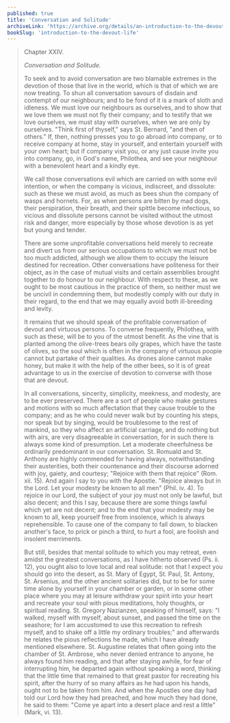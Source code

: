 ```yaml
---
published: true
title: 'Conversation and Solitude'
archiveLink: 'https://archive.org/details/an-introduction-to-the-devout-life/page/168?view=theater'
bookSlug: 'introduction-to-the-devout-life'
---
```


> Chapter XXIV.
>
> *Conversation and Solitude.*
>
> To seek and to avoid conversation are two blamable extremes in the devotion of those that live in the world, which is that of which we are now treating. To shun all conversation savours of disdain and contempt of our neighbours; and to be fond of it is a mark of sloth and idleness. We must love our neighbours as ourselves, and to show that we love them we must not fly their company; and to testify that we love ourselves, we must stay with ourselves, when we are only by ourselves. "Think first of thyself," says St. Bernard, "and then of others." If, then, nothing presses you to go abroad into company, or to receive company at home, stay in yourself, and entertain yourself with your own heart; but if company visit you, or any just cause invite you into company, go, in God's name, Philothea, and see your neighbour with a benevolent heart and a kindly eye.
>
> We call those conversations evil which are carried on with some evil intention, or when the company is vicious, indiscreet, and dissolute: such as these we must avoid, as much as bees shun the company of wasps and hornets. For, as when persons are bitten by mad dogs, their perspiration, their breath, and their spittle become infectious, so vicious and dissolute persons cannot be visited without the utmost risk and danger, more especially by those whose devotion is as yet but young and tender.
>
> There are some unprofitable conversations held merely to recreate and divert us from our serious occupations to which we must not be too much addicted, although we allow them to occupy the leisure destined for recreation. Other conversations have politeness for their object, as in the case of mutual visits and certain assemblies brought together to do honour to our neighbour. With respect to these, as we ought to be most cautious in the practice of them, so neither must we be uncivil in condemning them, but modestly comply with our duty in their regard, to the end that we may equally avoid both ill-breeding and levity.
>
> It remains that we should speak of the profitable conversation of devout and virtuous persons. To converse frequently, Philothea, with such as these, will be to you of the utmost benefit. As the vine that is planted among the olive-trees bears oily grapes, which have the taste of olives, so the soul which is often in the company of virtuous poopie cannot but partake of their qualities. As drones alone cannot make honey, but make it with the help of the other bees, so it is of great advantage to us in the exercise of devotion to converse with those that are devout.
>
> In all conversations, sincerity, simplicity, meekness, and modesty, are to be ever preserved. There are a sort of people who make gestures and motions with so much affectation that they cause trouble to the company; and as he who could never walk but by counting his steps, nor speak but by singing, would be troublesome to the rest of mankind, so they who affect an artificial carriage, and do nothing but with airs, are very disagreeable in conversation, for in such there is always some kind of presumption. Let a moderate cheerfulness be ordinarily predominant in our conversation. St. Romuald and St. Anthony are highly commended for having always, notwithstanding their austerities, both their countenance and their discourse adorned with joy, gaiety, and courtesy; "Rejoice with them that rejoice" (Rom. xii. 15). And again I say to you with the Apostle. "Rejoice always but in the Lord. Let your modesty be known to all men" (Phil. iv. 4). To rejoice in our Lord, the subject of your joy must not only be lawful, but also decent; and this I say, because there are some things lawful which yet are not decent; and to the end that your modesty may be known to all, keep yourself free from insolence, which is always reprehensible. To cause one of the company to fall down, to blacken another's face, to prick or pinch a third, to hurt a fool, are foolish and insolent merriments.
>
> But still, besides that mental solitude to which you may retreat, even amidst the greatest conversations, as I have hitherto observed (Ps. ii. 12), you ought also to love local and real solitude: not that I expect you should go into the desert, as St. Mary of Egypt, St. Paul, St. Antony, St. Arsenius, and the other ancient solitaries did, but to be for some time alone by yourself in your chamber or garden, or in some other place where you may at leisure withdraw your spirit into your heart and recreate your soul with pious meditations, holy thoughts, or spiritual reading. St. Gregory Nazianzen, speaking of himself, says: "I walked, myself with myself, about sunset, and passed the time on the seashore; for I am accustomed to use this recreation to refresh myself, and to shake off a little my ordinary troubles;" and afterwards he relates the pious reflections he made, which I have already mentioned elsewhere. St. Augustine relates that often going into the chamber of St. Ambrose, who never denied entrance to anyone, he always found him reading, and that after staying awhile, for fear of interrupting him, he departed again without speaking a word, thinking that the little time that remained to that great pastor for recreating his spirit, after the hurry of so many affairs as he had upon his hands, ought not to be taken from him. And when the Apostles one day had told our Lord how they had preached, and how much they had done, he said to them: "Come ye apart into a desert place and rest a little" (Mark, vi. 13).
